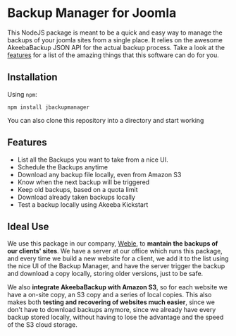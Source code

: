 # Backup Manager for Joomla

This NodeJS package is meant to be a quick and easy way to manage the backups of your joomla sites from a single place.
It relies on the awesome AkeebaBackup JSON API for the actual backup process. Take a look at the [features](#features "features") for a list of the amazing things that this software can do for you.

## Installation

Using `npm`:

	npm install jbackupmanager

You can also clone this repository into a directory and start working

## Features

- List all the Backups you want to take from a nice UI.
- Schedule the Backups anytime
- Download any backup file locally, even from Amazon S3
- Know when the next backup will be triggered
- Keep old backups, based on a quota limit
- Download already taken backups locally
- Test a backup locally using Akeeba Kickstart

## Ideal Use

We use this package in our company, [Weble](http://www.weble.it), to **mantain the backups of our clients' sites**.
We have a server at our office which runs this package, and every time we build a new website for a client, we
add it to the list using the nice UI of the Backup Manager, and have the server trigger the backup and download a copy locally, 
storing older versions, just to be safe.

We also **integrate AkeebaBackup with Amazon S3**, so for each website we have a on-site copy, an S3 copy and a series of local copies.
This also makes both **testing and recovering of websites much easier**, since we don't have to download backups anymore, since we already
have every backup stored locally, without having to lose the advantage and the speed of the S3 cloud storage.